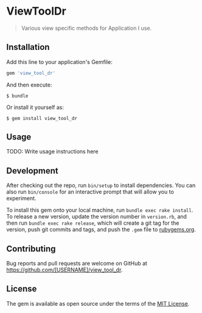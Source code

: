 # ViewToolDr

> Various view specific methods for Application I use.

## Installation

Add this line to your application's Gemfile:

```ruby
gem 'view_tool_dr'
```

And then execute:

    $ bundle

Or install it yourself as:

    $ gem install view_tool_dr

## Usage

TODO: Write usage instructions here

## Development

After checking out the repo, run `bin/setup` to install dependencies. You can also run `bin/console` for an interactive prompt that will allow you to experiment.

To install this gem onto your local machine, run `bundle exec rake install`. To release a new version, update the version number in `version.rb`, and then run `bundle exec rake release`, which will create a git tag for the version, push git commits and tags, and push the `.gem` file to [rubygems.org](https://rubygems.org).

## Contributing

Bug reports and pull requests are welcome on GitHub at https://github.com/[USERNAME]/view_tool_dr.

## License

The gem is available as open source under the terms of the [MIT License](https://opensource.org/licenses/MIT).
